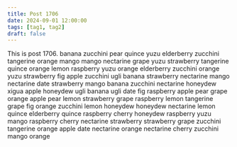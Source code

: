 ```yaml
---
title: Post 1706
date: 2024-09-01 12:00:00
tags: [tag1, tag2]
draft: false
---
```

This is post 1706.
banana
zucchini
pear
quince
yuzu
elderberry
zucchini
tangerine
orange
mango
mango
nectarine
grape
yuzu
strawberry
tangerine
quince
orange
lemon
raspberry
yuzu
orange
elderberry
zucchini
orange
yuzu
strawberry
fig
apple
zucchini
ugli
banana
strawberry
nectarine
mango
nectarine
date
strawberry
mango
banana
zucchini
nectarine
honeydew
xigua
apple
honeydew
ugli
banana
ugli
date
fig
raspberry
apple
pear
grape
orange
apple
pear
lemon
strawberry
grape
raspberry
lemon
tangerine
grape
fig
orange
zucchini
lemon
honeydew
honeydew
nectarine
lemon
quince
elderberry
quince
raspberry
cherry
honeydew
raspberry
yuzu
mango
raspberry
cherry
nectarine
strawberry
strawberry
grape
zucchini
tangerine
orange
apple
date
nectarine
orange
nectarine
cherry
zucchini
mango
orange
